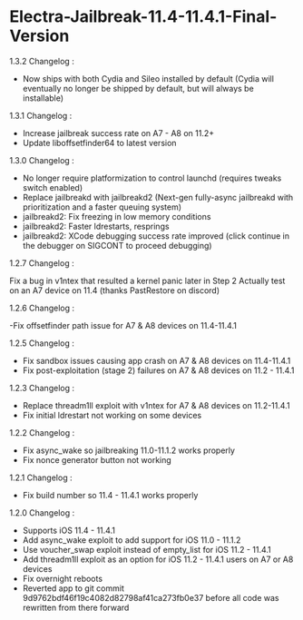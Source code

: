 # Electra-Jailbreak-11.4-11.4.1-Final-Version


1.3.2 Changelog :

- Now ships with both Cydia and Sileo installed by default (Cydia will eventually no longer be shipped by default, but will always be installable)

1.3.1 Changelog :

- Increase jailbreak success rate on A7 - A8 on 11.2+
- Update liboffsetfinder64 to latest version

1.3.0 Changelog :

- No longer require platformization to control launchd (requires tweaks switch enabled)
- Replace jailbreakd with jailbreakd2 (Next-gen fully-async jailbreakd with prioritization and a faster queuing system)
- jailbreakd2: Fix freezing in low memory conditions
- jailbreakd2: Faster ldrestarts, resprings
- jailbreakd2: XCode debugging success rate improved (click continue in the debugger on SIGCONT to proceed debugging)

1.2.7 Changelog :

Fix a bug in v1ntex that resulted a kernel panic later in Step 2
Actually test on an A7 device on 11.4 (thanks PastRestore on discord)

1.2.6 Changelog :

-Fix offsetfinder path issue for A7 & A8 devices on 11.4-11.4.1

1.2.5 Changelog :

- Fix sandbox issues causing app crash on A7 & A8 devices on 11.4-11.4.1
- Fix post-exploitation (stage 2) failures on A7 & A8 devices on 11.2 - 11.4.1

1.2.3 Changelog :

- Replace threadm1ll exploit with v1ntex for A7 & A8 devices on 11.2-11.4.1
- Fix initial ldrestart not working on some devices

1.2.2 Changelog :

- Fix async_wake so jailbreaking 11.0-11.1.2 works properly
- Fix nonce generator button not working

1.2.1 Changelog :

- Fix build number so 11.4 - 11.4.1 works properly

1.2.0 Changelog :

- Supports iOS 11.4 - 11.4.1
- Add async_wake exploit to add support for iOS 11.0 - 11.1.2
- Use voucher_swap exploit instead of empty_list for iOS 11.2 - 11.4.1
- Add threadm1ll exploit as an option for iOS 11.2 - 11.4.1 users on A7 or A8 devices
- Fix overnight reboots
- Reverted app to git commit 9d9762bdf46f19c4082d82798af41ca273fb0e37 before all code was rewritten from there forward
